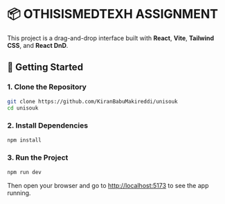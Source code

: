 # 📦 OTHISISMEDTEXH ASSIGNMENT

This project is a drag-and-drop interface built with **React**, **Vite**, **Tailwind CSS**, and **React DnD**.

## 🚀 Getting Started

### 1. Clone the Repository

```bash
git clone https://github.com/KiranBabuMakireddi/unisouk
cd unisouk
```

### 2. Install Dependencies

```bash
npm install
```

### 3. Run the Project

```bash
npm run dev
```

Then open your browser and go to [http://localhost:5173](http://localhost:5173) to see the app running.
